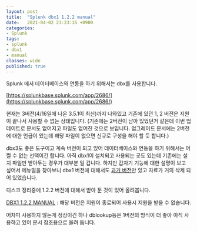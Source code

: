 ```yaml
---
layout: post
title:  "Splunk dbx1 1.2.2 manual"
date:   2021-04-02 23:23:35 +0900
categories: 
- Splunk
tags:
- splunk
- dbx1
- manual
classes: wide
published: true
---
```


Splunk 에서 데이터베이스와 연동을 하기 위해서는 dbx를 사용합니다. 

[https://splunkbase.splunk.com/app/2686/](https://splunkbase.splunk.com/app/2686/)

현재는 3버전(4/16일에 나온 3.5.1이 최신)까지 나와있고 기존에 있던 1, 2 버전은 지원이 끝나서 사용할 수 없는 상태입니다. (기존에는 2버전이 남아 있었던거 같은데 이번 업데이트로 문서도 없어지고 파일도 없어진 것으로 보입니다. 업그레이드 문서에는 2버전에 대한 언급이 있는데 해당 파일이 없으면 신규로 구성을 해야 할 듯 합니다.)

dbx3도 좋은 도구이고 계속 버전이 되고 있어 데이터베이스와 연동을 하기 위해서는 어쩔 수 없는 선택이긴 합니다.
아직 dbx1이 설치되고 사용되는 곳도 있는데 기존에는 설치 파일만 받아두는 경우가 대부분 일 겁니다. 하지만 갑자기 기능에 대한 설명이 보고 싶어서 메뉴얼을 찾아보니 dbx1 버전에 대해서도 [과거 버전](https://www.scribd.com/document/173169149/Splunk-DBX-1-0-9-DeployDBX)만 있고 자료가 거의 삭제 되어 있었습니다.

디스크 정리중에 1.2.2 버전에 대해서 받아 둔 것이 있어 올려봅니다.

[DBX1 1.2.2 MANUAL](/static/DBX-1.2.2-DeployDBX.pdf) : 해당 버전은 지원이 종료되어 사용시 지원을 받을 수 없습니다.

어차피 사용하지 않는게 정상이긴 하나 dblookup등은 1버전의 방식이 더 좋아 아직 사용하고 있어 문서 참조용으로 올려 둡니다.
